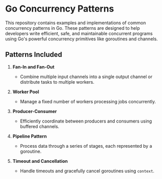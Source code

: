 # Go Concurrency Patterns

This repository contains examples and implementations of common concurrency patterns in Go. These patterns are designed to help developers write efficient, safe, and maintainable concurrent programs using Go's powerful concurrency primitives like goroutines and channels.

## Patterns Included

1. **Fan-In and Fan-Out**  
   - Combine multiple input channels into a single output channel or distribute tasks to multiple workers.
   
2. **Worker Pool**  
   - Manage a fixed number of workers processing jobs concurrently.

3. **Producer-Consumer**  
   - Efficiently coordinate between producers and consumers using buffered channels.

4. **Pipeline Pattern**  
   - Process data through a series of stages, each represented by a goroutine.

5. **Timeout and Cancellation**  
   - Handle timeouts and gracefully cancel goroutines using `context`.
